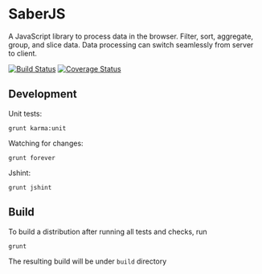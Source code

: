 SaberJS
=======

A JavaScript library to process data in the browser. Filter, sort, aggregate, group, and slice data. Data processing can switch seamlessly from server to client.

[![Build Status](https://secure.travis-ci.org/RazorFlow/saberjs.png?branch=master)](https://travis-ci.org/RazorFlow/saberjs)
[![Coverage Status](https://coveralls.io/repos/RazorFlow/saberjs/badge.png)](https://coveralls.io/r/RazorFlow/saberjs)

## Development
Unit tests:

```
grunt karma:unit
```

Watching for changes:
```
grunt forever
```

Jshint:
```
grunt jshint
```


## Build
To build a distribution after running all tests and checks, run

```
grunt
```

The resulting build will be under `build` directory
